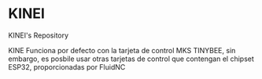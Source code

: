 # KINEI
KINEI's Repository

KINE Funciona por defecto con la tarjeta de control MKS TINYBEE, sin embargo, es posbile usar otras tarjetas de control que contengan el chipset ESP32, proporcionadas por FluidNC

